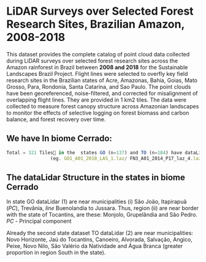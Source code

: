 # LiDAR Surveys over Selected Forest Research Sites, Brazilian Amazon, 2008-2018

This dataset provides the complete catalog of point cloud data collected during LiDAR
surveys over selected forest research sites across the Amazon rainforest in Brazil between 
**2008 and 2018** for the Sustainable Landscapes Brazil Project. Flight lines were selected
to overfly key field research sites in the Brazilian states of Acre, Amazonas, Bahia, Goias, 
Mato Grosso, Para, Rondonia, Santa Catarina, and Sao Paulo. The point clouds have been georeferenced,
noise-filtered, and corrected for misalignment of overlapping flight lines. They are provided in 1 km2 tiles.
The data were collected to measure forest canopy structure across Amazonian landscapes to monitor the effects
of selective logging on forest biomass and carbon balance, and forest recovery over time.

## We have  In biome Cerrado: 
```javascript
Total = 321 Tiles📁 in the  states GO (n=137) and TO (n=184) have dataLidar-flights-ALS. 
                (eg. GO1_A01_2018_LAS_1.laz/ FN3_A01_2014_P17_laz_4.laz)
```

## The dataLidar Structure in the states in biome Cerrado
In state GO dataLidar (1) are near municipalities (i) São João, Itapirapuã (*PC*), Trevânia, *line* Buenolandia to Jussara. Thus, region (ii) are near border with the state of Tocantins, are these: Monjolo, Grupelândia and São Pedro. *PC* - Principal component

Already the second state dataset TO dataLidar (2) are near municipalities: Novo Horizonte, Jaú do Tocantins, Canoeiro, Alvorada, Salvação, Angico, Peixe, Novo Nilo, São Valério da Natividade and Água Branca (greater proportion in region South in the state).


